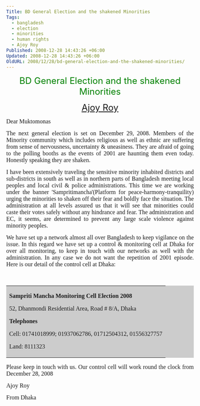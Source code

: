 ```yaml
---
Title: BD General Election and the shakened Minorities
Tags:
  - bangladesh
  - election
  - minorities
  - human rights
  - Ajoy Roy
Published: 2008-12-28 14:43:26 +06:00
Updated: 2008-12-28 14:43:26 +06:00
OldURL: 2008/12/28/bd-general-election-and-the-shakened-minorities/
---
```



<p align="center" class="MsoNormal"><font size="5" color="#008000">BD General Election and the shakened Minorities </font></p>
<p align="center" class="MsoNormal"><span lang="en-us"><font size="5"><a href="https://muktomona.com/Articles/ajoy/">Ajoy Roy</a></font></span></p>
<p class="MsoNormal"><font size="3" face="Verdana">Dear Muktomonas </font><o></o><font size="3" face="Verdana"> </font><font face="Verdana"> </font></p>
<p style="text-align: justify" class="MsoNormal"><font size="3" face="Verdana">The next general election is set on December 29, 2008. Members of the Minority community which includes religious as well as ethnic are suffering from sense of nervousness, uncertainty &amp; uneasiness. They are afraid of going to the polling booths as the events of 2001 are haunting them even today. Honestly speaking they are shaken.  </font><font face="Verdana"> </font><o></o><font size="3" face="Verdana"> </font><font face="Verdana"> </font></p>
<p style="text-align: justify" class="MsoNormal"><font size="3" face="Verdana">I have been extensively traveling the sensitive minority inhabited districts and sub-districts in south as well as in northern parts of Bangladesh meeting local peoples and local civil &amp; police administrations. This time we are working under the banner 'Sampritimancha'(Platform for peace-harmony-tranquility) urging the minorities to shaken off their fear and boldly face the situation. The administration at all levels assured us that it will see that minorities could caste their votes safely without any hindrance and fear. The administration and EC, it seems, are determined to prevent any large scale violence against minority peoples.  </font><font face="Verdana"> </font><o></o><font size="3" face="Verdana"> </font><font face="Verdana"> </font></p>
<p style="text-align: justify" class="MsoNormal"><font size="3" face="Verdana">We have set up a network almost all over <st1></st1>Bangladesh to keep vigilance on the issue. In this regard we have set up a control &amp; monitoring cell at <st1></st1>Dhaka for over all monitoring, to keep in touch with our networks as well with the administration. In any case we do not want the repetition of 2001 episode. Here is our detail of the control cell at <st1></st1>Dhaka:</font><font face="Verdana"> </font></p>
<p style="text-align: justify" class="MsoNormal"><o></o><font size="3" face="Verdana"> </font><font face="Verdana"> </font></p>

<p align="center">
<table border="0" bgColor="#cccccc" width="58%" cellPadding="3" cellSpacing="3" style="border-collapse: collapse" id="table1">
<tr>
<td>
<p style="text-align: justify" class="MsoNormal"><strong><font size="3" face="Times New Roman">Sampriti Mancha Monitoring Cell Election 2008</font></strong></p>
<p style="text-align: justify" class="MsoNormal"><font size="3" face="Times New Roman">52, Dhanmondi Residential Area, Road # 8/A, <st1></st1>Dhaka</font></p>
<p style="text-align: justify" class="MsoNormal"><strong><font size="3" face="Times New Roman">Telephones</font> </strong></p>
<p style="text-align: justify" class="MsoNormal"><font size="3" face="Times New Roman">Cell: 01741018999; 01937062786, 01712504312, 01556327757</font></p>
<p style="text-align: justify" class="MsoNormal"><font size="3" face="Times New Roman">Land: 8111323</font></p>
</td>
</tr>
</table>
<p style="text-align: justify" class="MsoNormal"><o></o></p>
<p style="text-align: justify" class="MsoNormal"><font size="3" face="Verdana">Please keep in touch with us. Our control cell will work round the clock from December 28, 2008 </font><o></o><font size="3" face="Verdana"> </font><font face="Verdana"> </font></p>
<p style="text-align: justify" class="MsoNormal"><font size="3" face="Verdana">Ajoy Roy</font><font face="Verdana"> </font></p>
<p style="text-align: justify" class="MsoNormal"><font size="3" face="Verdana">From <st1></st1>Dhaka    </font></p>
